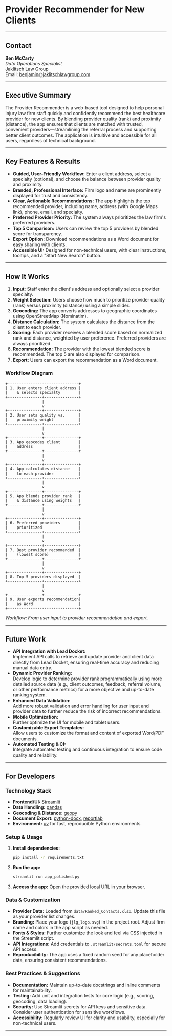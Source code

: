 # Provider Recommender for New Clients

---

## Contact
**Ben McCarty**  
*Data Operations Specialist*  
Jaklitsch Law Group  
Email: [benjamin@jaklitschlawgroup.com](mailto:benjamin@jaklitschlawgroup.com)

---

## Executive Summary
The Provider Recommender is a web-based tool designed to help personal injury law firm staff quickly and confidently recommend the best healthcare provider for new clients. By blending provider quality (rank) and proximity (distance), the app ensures that clients are matched with trusted, convenient providers—streamlining the referral process and supporting better client outcomes. The application is intuitive and accessible for all users, regardless of technical background.

---

## Key Features & Results
- **Guided, User-Friendly Workflow:** Enter a client address, select a specialty (optional), and choose the balance between provider quality and proximity.
- **Branded, Professional Interface:** Firm logo and name are prominently displayed for trust and consistency.
- **Clear, Actionable Recommendations:** The app highlights the top recommended provider, including name, address (with Google Maps link), phone, email, and specialty.
- **Preferred Provider Priority:** The system always prioritizes the law firm's preferred providers.
- **Top 5 Comparison:** Users can review the top 5 providers by blended score for transparency.
- **Export Option:** Download recommendations as a Word document for easy sharing with clients.
- **Accessible UI:** Designed for non-technical users, with clear instructions, tooltips, and a "Start New Search" button.

---

## How It Works
1. **Input:** Staff enter the client's address and optionally select a provider specialty.
2. **Weight Selection:** Users choose how much to prioritize provider quality (rank) versus proximity (distance) using a simple slider.
3. **Geocoding:** The app converts addresses to geographic coordinates using OpenStreetMap (Nominatim).
4. **Distance Calculation:** The system calculates the distance from the client to each provider.
5. **Scoring:** Each provider receives a blended score based on normalized rank and distance, weighted by user preference. Preferred providers are always prioritized.
6. **Recommendation:** The provider with the lowest blended score is recommended. The top 5 are also displayed for comparison.
7. **Export:** Users can export the recommendation as a Word document.

### Workflow Diagram

```
+-------------------------------+
| 1. User enters client address |
|    & selects specialty        |
+---------------+---------------+
                |
                v
+---------------+---------------+
| 2. User sets quality vs.      |
|    proximity weight           |
+---------------+---------------+
                |
                v
+---------------+---------------+
| 3. App geocodes client        |
|    address                    |
+---------------+---------------+
                |
                v
+---------------+---------------+
| 4. App calculates distance    |
|    to each provider           |
+---------------+---------------+
                |
                v
+---------------+---------------+
| 5. App blends provider rank   |
|    & distance using weights   |
+---------------+---------------+
                |
                v
+---------------+---------------+
| 6. Preferred providers        |
|    prioritized                |
+---------------+---------------+
                |
                v
+---------------+---------------+
| 7. Best provider recommended  |
|    (lowest score)             |
+---------------+---------------+
                |
                v
+---------------+---------------+
| 8. Top 5 providers displayed  |
+---------------+---------------+
                |
                v
+---------------+---------------+
| 9. User exports recommendation|
|    as Word                    |
+-------------------------------+
```

*Workflow: From user input to provider recommendation and export.*

---

## Future Work
- **API Integration with Lead Docket:**  
  Implement API calls to retrieve and update provider and client data directly from Lead Docket, ensuring real-time accuracy and reducing manual data entry.
- **Dynamic Provider Ranking:**  
  Develop logic to determine provider rank programmatically using more detailed source data (e.g., client outcomes, feedback, referral volume, or other performance metrics) for a more objective and up-to-date ranking system.
- **Enhanced Data Validation:**  
  Add more robust validation and error handling for user input and provider data to further reduce the risk of incorrect recommendations.
- **Mobile Optimization:**  
  Further optimize the UI for mobile and tablet users.
- **Customizable Export Templates:**  
  Allow users to customize the format and content of exported Word/PDF documents.
- **Automated Testing & CI:**  
  Integrate automated testing and continuous integration to ensure code quality and reliability.

---

## For Developers
### Technology Stack
- **Frontend/UI:** [Streamlit](https://streamlit.io/)
- **Data Handling:** [pandas](https://pandas.pydata.org/)
- **Geocoding & Distance:** [geopy](https://geopy.readthedocs.io/)
- **Document Export:** [python-docx](https://python-docx.readthedocs.io/), [reportlab](https://www.reportlab.com/)
- **Environment:** [uv](https://github.com/astral-sh/uv) for fast, reproducible Python environments

### Setup & Usage
1. **Install dependencies:**
   ```bash
   pip install -r requirements.txt
   ```
2. **Run the app:**
   ```bash
   streamlit run app_polished.py
   ```
3. **Access the app:**
   Open the provided local URL in your browser.

### Data & Customization
- **Provider Data:** Loaded from `data/Ranked_Contacts.xlsx`. Update this file as your provider list changes.
- **Branding:** Place your logo (`jlg_logo.svg`) in the project root. Adjust firm name and colors in the app script as needed.
- **Fonts & Styles:** Further customize the look and feel via CSS injected in the Streamlit script.
- **API Integrations:** Add credentials to `.streamlit/secrets.toml` for secure API access.
- **Reproducibility:** The app uses a fixed random seed for any placeholder data, ensuring consistent recommendations.

### Best Practices & Suggestions
- **Documentation:** Maintain up-to-date docstrings and inline comments for maintainability.
- **Testing:** Add unit and integration tests for core logic (e.g., scoring, geocoding, data loading).
- **Security:** Use Streamlit secrets for API keys and sensitive data. Consider user authentication for sensitive workflows.
- **Accessibility:** Regularly review UI for clarity and usability, especially for non-technical users.

---